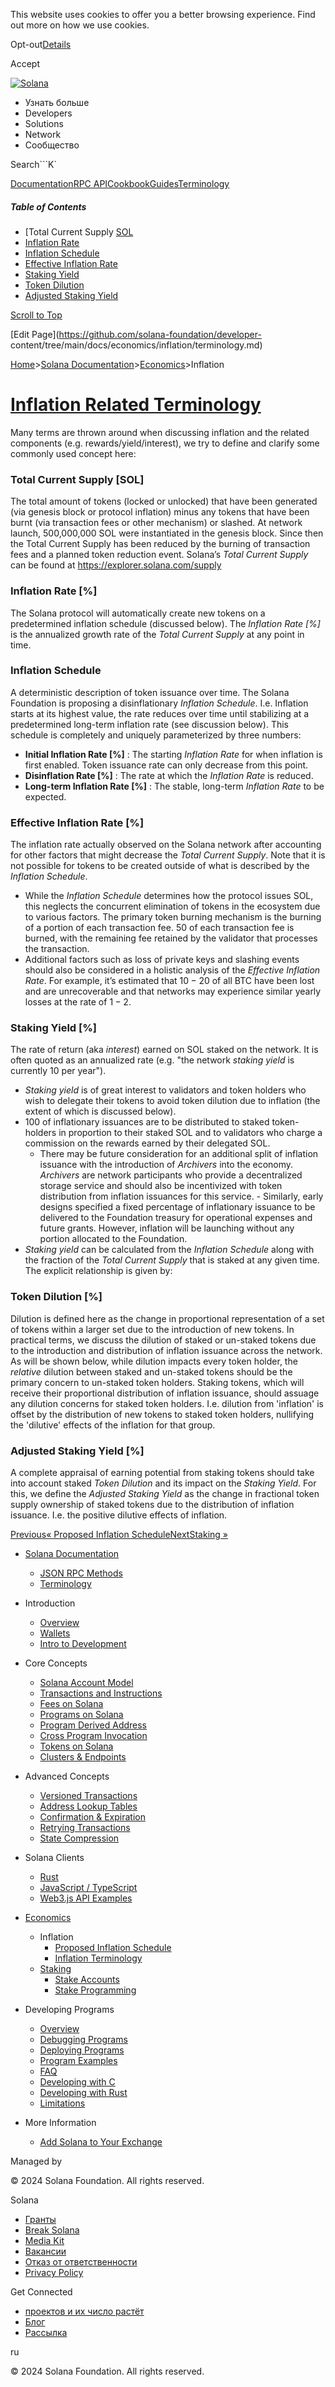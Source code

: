 This website uses cookies to offer you a better browsing experience. Find out
more on how we use cookies.

Opt-out[Details](/ru/privacy-policy#collection-of-information)

Accept

[![Solana](/_next/static/media/logotype-dark.f79d530d.svg)](/ru)

  * Узнать больше
  * Developers
  * Solutions
  * Network
  * Сообщество

Search```K`

[Documentation](/ru/docs)[RPC
API](/ru/docs/rpc)[Cookbook](/ru/developers/cookbook)[Guides](/ru/developers/guides)[Terminology](/ru/docs/terminology)

##### Table of Contents

  * [Total Current Supply [SOL](/ru/docs/economics/inflation/terminology#total-current-supply-sol)
  * [Inflation Rate](/ru/docs/economics/inflation/terminology#inflation-rate)
  * [Inflation Schedule](/ru/docs/economics/inflation/terminology#inflation-schedule)
  * [Effective Inflation Rate](/ru/docs/economics/inflation/terminology#effective-inflation-rate)
  * [Staking Yield](/ru/docs/economics/inflation/terminology#staking-yield)
  * [Token Dilution](/ru/docs/economics/inflation/terminology#token-dilution)
  * [Adjusted Staking Yield](/ru/docs/economics/inflation/terminology#adjusted-staking-yield)

[Scroll to Top](/ru/docs/economics/inflation/terminology#)

[Edit Page](https://github.com/solana-foundation/developer-
content/tree/main/docs/economics/inflation/terminology.md)

[Home](/ru)>[Solana
Documentation](/ru/docs)>[Economics](/ru/docs/economics)>Inflation

# [Inflation Related Terminology](/ru/docs/economics/inflation/terminology)

Many terms are thrown around when discussing inflation and the related
components (e.g. rewards/yield/interest), we try to define and clarify some
commonly used concept here:

### Total Current Supply [SOL] #

The total amount of tokens (locked or unlocked) that have been generated (via
genesis block or protocol inflation) minus any tokens that have been burnt
(via transaction fees or other mechanism) or slashed. At network launch,
500,000,000 SOL were instantiated in the genesis block. Since then the Total
Current Supply has been reduced by the burning of transaction fees and a
planned token reduction event. Solana’s _Total Current Supply_ can be found at
<https://explorer.solana.com/supply>

### Inflation Rate [%] #

The Solana protocol will automatically create new tokens on a predetermined
inflation schedule (discussed below). The _Inflation Rate [%]_ is the
annualized growth rate of the _Total Current Supply_ at any point in time.

### Inflation Schedule #

A deterministic description of token issuance over time. The Solana Foundation
is proposing a disinflationary _Inflation Schedule_. I.e. Inflation starts at
its highest value, the rate reduces over time until stabilizing at a
predetermined long-term inflation rate (see discussion below). This schedule
is completely and uniquely parameterized by three numbers:

  * **Initial Inflation Rate [%]** : The starting _Inflation Rate_ for when inflation is first enabled. Token issuance rate can only decrease from this point.
  * **Disinflation Rate [%]** : The rate at which the _Inflation Rate_ is reduced.
  * **Long-term Inflation Rate [%]** : The stable, long-term _Inflation Rate_ to be expected.

### Effective Inflation Rate [%] #

The inflation rate actually observed on the Solana network after accounting
for other factors that might decrease the _Total Current Supply_. Note that it
is not possible for tokens to be created outside of what is described by the
_Inflation Schedule_.

  * While the _Inflation Schedule_ determines how the protocol issues SOL, this neglects the concurrent elimination of tokens in the ecosystem due to various factors. The primary token burning mechanism is the burning of a portion of each transaction fee. $50%$ of each transaction fee is burned, with the remaining fee retained by the validator that processes the transaction.
  * Additional factors such as loss of private keys and slashing events should also be considered in a holistic analysis of the _Effective Inflation Rate_. For example, it’s estimated that $10-20%$ of all BTC have been lost and are unrecoverable and that networks may experience similar yearly losses at the rate of $1-2%$.

### Staking Yield [%] #

The rate of return (aka _interest_) earned on SOL staked on the network. It is
often quoted as an annualized rate (e.g. "the network _staking yield_ is
currently $10%$ per year").

  * _Staking yield_ is of great interest to validators and token holders who wish to delegate their tokens to avoid token dilution due to inflation (the extent of which is discussed below).
  * $100%$ of inflationary issuances are to be distributed to staked token-holders in proportion to their staked SOL and to validators who charge a commission on the rewards earned by their delegated SOL.
    * There may be future consideration for an additional split of inflation issuance with the introduction of _Archivers_ into the economy. _Archivers_ are network participants who provide a decentralized storage service and should also be incentivized with token distribution from inflation issuances for this service. - Similarly, early designs specified a fixed percentage of inflationary issuance to be delivered to the Foundation treasury for operational expenses and future grants. However, inflation will be launching without any portion allocated to the Foundation.
  * _Staking yield_ can be calculated from the _Inflation Schedule_ along with the fraction of the _Total Current Supply_ that is staked at any given time. The explicit relationship is given by:

### Token Dilution [%] #

Dilution is defined here as the change in proportional representation of a set
of tokens within a larger set due to the introduction of new tokens. In
practical terms, we discuss the dilution of staked or un-staked tokens due to
the introduction and distribution of inflation issuance across the network. As
will be shown below, while dilution impacts every token holder, the _relative_
dilution between staked and un-staked tokens should be the primary concern to
un-staked token holders. Staking tokens, which will receive their proportional
distribution of inflation issuance, should assuage any dilution concerns for
staked token holders. I.e. dilution from 'inflation' is offset by the
distribution of new tokens to staked token holders, nullifying the 'dilutive'
effects of the inflation for that group.

### Adjusted Staking Yield [%] #

A complete appraisal of earning potential from staking tokens should take into
account staked _Token Dilution_ and its impact on the _Staking Yield_. For
this, we define the _Adjusted Staking Yield_ as the change in fractional token
supply ownership of staked tokens due to the distribution of inflation
issuance. I.e. the positive dilutive effects of inflation.

[Previous« Proposed Inflation
Schedule](/ru/docs/economics/inflation/inflation-schedule)[NextStaking
»](/ru/docs/economics/staking)

  * [Solana Documentation](/ru/docs)

    * [JSON RPC Methods](/ru/docs/rpc)
    * [Terminology](/ru/docs/terminology)
  * Introduction

    * [Overview](/ru/docs/intro/overview)
    * [Wallets](/ru/docs/intro/wallets)
    * [Intro to Development](/ru/docs/intro/dev)
  * Core Concepts

    * [Solana Account Model](/ru/docs/core/accounts)
    * [Transactions and Instructions](/ru/docs/core/transactions)
    * [Fees on Solana](/ru/docs/core/fees)
    * [Programs on Solana](/ru/docs/core/programs)
    * [Program Derived Address](/ru/docs/core/pda)
    * [Cross Program Invocation](/ru/docs/core/cpi)
    * [Tokens on Solana](/ru/docs/core/tokens)
    * [Clusters & Endpoints](/ru/docs/core/clusters)
  * Advanced Concepts

    * [Versioned Transactions](/ru/docs/advanced/versions)
    * [Address Lookup Tables](/ru/docs/advanced/lookup-tables)
    * [Confirmation & Expiration](/ru/docs/advanced/confirmation)
    * [Retrying Transactions](/ru/docs/advanced/retry)
    * [State Compression](/ru/docs/advanced/state-compression)
  * Solana Clients

    * [Rust](/ru/docs/clients/rust)
    * [JavaScript / TypeScript](/ru/docs/clients/javascript)
    * [Web3.js API Examples](/ru/docs/clients/javascript-reference)
  * [Economics](/ru/docs/economics)

    * Inflation
      * [Proposed Inflation Schedule](/ru/docs/economics/inflation/inflation-schedule)
      * [Inflation Terminology](/ru/docs/economics/inflation/terminology)
    * [Staking](/ru/docs/economics/staking)
      * [Stake Accounts](/ru/docs/economics/staking/stake-accounts)
      * [Stake Programming](/ru/docs/economics/staking/stake-programming)
  * Developing Programs

    * [Overview](/ru/docs/programs/overview)
    * [Debugging Programs](/ru/docs/programs/debugging)
    * [Deploying Programs](/ru/docs/programs/deploying)
    * [Program Examples](/ru/docs/programs/examples)
    * [FAQ](/ru/docs/programs/faq)
    * [Developing with C](/ru/docs/programs/lang-c)
    * [Developing with Rust](/ru/docs/programs/lang-rust)
    * [Limitations](/ru/docs/programs/limitations)
  * More Information

    * [Add Solana to Your Exchange](/ru/docs/more/exchange)

Managed by

[](/ru)

[](/youtube)[](/twitter)[](/discord)[](/reddit)[](/github)[](/telegram)

© 2024 Solana Foundation. All rights reserved.

Solana

  * [Гранты](https://solana.org/grants)
  * [Break Solana](https://break.solana.com/)
  * [Media Kit](/ru/branding)
  * [Вакансии](https://jobs.solana.com/)
  * [Отказ от ответственности](/ru/tos)
  * [Privacy Policy](/ru/privacy-policy)

Get Connected

  * [проектов и их число растёт](/ru/ecosystem)
  * [Блог](/ru/news)
  * [Рассылка](/ru/newsletter)

ru

© 2024 Solana Foundation. All rights reserved.

